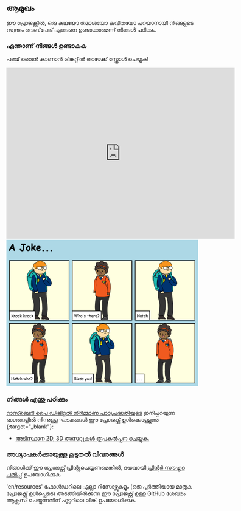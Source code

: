 ## ആമുഖം

ഈ പ്രോജക്റ്റിൽ, ഒരു കഥയോ തമാശയോ കവിതയോ പറയാനായി നിങ്ങളുടെ സ്വന്തം വെബ്‌പേജ് എങ്ങനെ ഉണ്ടാക്കാമെന്ന് നിങ്ങൾ പഠിക്കും.

### എന്താണ് നിങ്ങൾ ഉണ്ടാകുക

പഞ്ച് ലൈൻ കാണാൻ ട്രിങ്കറ്റിൽ താഴേക്ക് സ്ക്രോൾ ചെയ്യുക!

<div class="trinket">
  <iframe src="https://trinket.io/embed/html/c8afdef912?outputOnly=true&start=result" width="600" height="450" frameborder="0" marginwidth="0" marginheight="0" allowfullscreen>
  </iframe>
  <img src="images/story-final.png">
</div>

### നിങ്ങൾ എന്തു പഠിക്കും

[ റാസ്ബെറി പൈ ഡിജിറ്റൽ നിർമ്മാണ പാഠ്യപദ്ധതിയുടെ](http://rpf.io/curriculum) ഇനിപ്പറയുന്ന ഭാഗങ്ങളിൽ നിന്നുള്ള ഘടകങ്ങൾ ഈ പ്രോജക്റ്റ് ഉൾക്കൊള്ളുന്നു {:target="_blank"}:

+ [ അടിസ്ഥാന 2D, 3D അസറ്റുകൾ രൂപകൽപ്പന ചെയ്യുക.](https://www.raspberrypi.org/curriculum/design/creator)

### അധ്യാപകർക്കായുള്ള കൂടുതൽ വിവരങ്ങൾ

നിങ്ങൾക്ക് ഈ പ്രോജക്റ്റ് പ്രിന്റുചെയ്യണമെങ്കിൽ, ദയവായി [പ്രിന്റർ സൗഹൃദ പതിപ്പ്](https://projects.raspberrypi.org/en/projects/tell-a-story/print) ഉപയോഗിക്കുക.

'en/resources' ഫോൾഡറിലെ എല്ലാ റിസോഴ്സുകളും (ഒരു പൂർത്തിയായ മാതൃക പ്രോജക്റ്റ് ഉൾപ്പെടെ) അടങ്ങിയിരിക്കുന്ന ഈ പ്രോജക്റ്റ് ഉള്ള GitHub ശേഖരം ആക്സസ് ചെയ്യുന്നതിന് ഫൂട്ടറിലെ ലിങ്ക് ഉപയോഗിക്കുക.